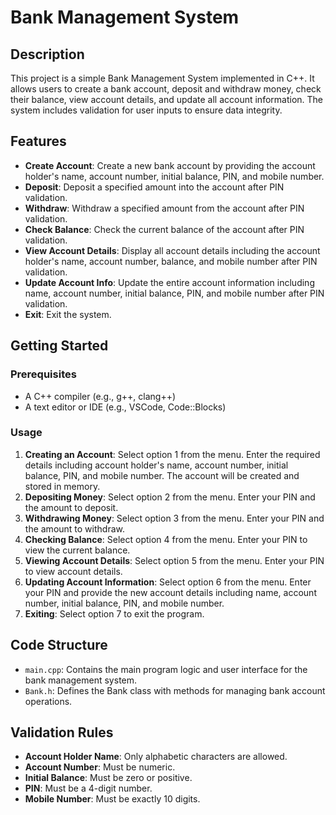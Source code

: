 # Bank Management System

## Description
This project is a simple Bank Management System implemented in C++. It allows users to create a bank account, deposit and withdraw money, check their balance, view account details, and update all account information. The system includes validation for user inputs to ensure data integrity.

## Features
- **Create Account**: Create a new bank account by providing the account holder's name, account number, initial balance, PIN, and mobile number.
- **Deposit**: Deposit a specified amount into the account after PIN validation.
- **Withdraw**: Withdraw a specified amount from the account after PIN validation.
- **Check Balance**: Check the current balance of the account after PIN validation.
- **View Account Details**: Display all account details including the account holder's name, account number, balance, and mobile number after PIN validation.
- **Update Account Info**: Update the entire account information including name, account number, initial balance, PIN, and mobile number after PIN validation.
- **Exit**: Exit the system.

## Getting Started

### Prerequisites
- A C++ compiler (e.g., g++, clang++)
- A text editor or IDE (e.g., VSCode, Code::Blocks)

### Usage
1. **Creating an Account**: Select option 1 from the menu. Enter the required details including account holder's name, account number, initial balance, PIN, and mobile number. The account will be created and stored in memory.
2. **Depositing Money**: Select option 2 from the menu. Enter your PIN and the amount to deposit.
3. **Withdrawing Money**: Select option 3 from the menu. Enter your PIN and the amount to withdraw.
4. **Checking Balance**: Select option 4 from the menu. Enter your PIN to view the current balance.
5. **Viewing Account Details**: Select option 5 from the menu. Enter your PIN to view account details.
6. **Updating Account Information**: Select option 6 from the menu. Enter your PIN and provide the new account details including name, account number, initial balance, PIN, and mobile number.
7. **Exiting**: Select option 7 to exit the program.

## Code Structure
- `main.cpp`: Contains the main program logic and user interface for the bank management system.
- `Bank.h`: Defines the Bank class with methods for managing bank account operations.

## Validation Rules
- **Account Holder Name**: Only alphabetic characters are allowed.
- **Account Number**: Must be numeric.
- **Initial Balance**: Must be zero or positive.
- **PIN**: Must be a 4-digit number.
- **Mobile Number**: Must be exactly 10 digits.


